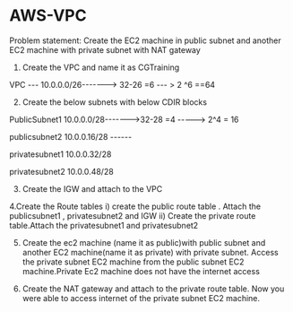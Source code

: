 # AWS-VPC
Problem statement: Create the EC2 machine in public subnet and another EC2 machine with private subnet with NAT gateway

1. Create the VPC and name it as CGTraining


VPC --- 10.0.0.0/26-------> 32-26 =6 --- > 2 ^6 ==64

2. Create the   below subnets with below CDIR blocks


PublicSubnet1 10.0.0.0/28------->32-28 =4 -----> 2^4 = 16


publicsubnet2 10.0.0.16/28 ------




privatesubnet1 10.0.0.32/28




privatesubnet2   10.0.0.48/28


3. Create the IGW and  attach to the VPC


4.Create the Route  tables
    i) create the public route table . Attach the publicsubnet1 , privatesubnet2 and IGW
   ii) Create the private route table.Attach the privatesubnet1 and privatesubnet2


5. Create the  ec2 machine (name it as public)with public subnet and another  EC2 machine(name it as private) with private subnet. Access the private subnet EC2 machine from the public subnet EC2 machine.Private Ec2 machine does not have the internet access


6. Create the NAT gateway  and attach to the private route table. Now you were able to access internet of the private subnet EC2 machine.
